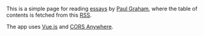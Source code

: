 This is a simple page for reading
[essays](http://paulgraham.com/articles.html) by
[Paul Graham](http://paulgraham.com/),
where the table of contents is fetched from this
[RSS](http://www.aaronsw.com/2002/feeds/pgessays.rss).

The app uses
[Vue.js](https://github.com/vuejs/vue) and
[CORS Anywhere](https://github.com/Rob--W/cors-anywhere/).
